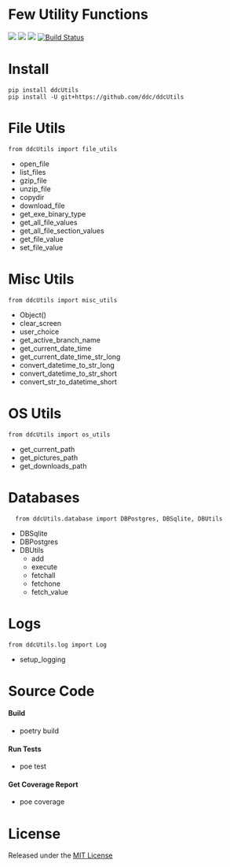 # Few Utility Functions

[<img src="https://img.shields.io/github/license/ddc/ddcUtils.svg?style=plastic">](https://github.com/ddc/ddcUtils/blob/master/LICENSE)
[<img src="https://img.shields.io/badge/Python-3.11+-blue.svg?style=plastic">](https://www.python.org/)
[<img src="https://img.shields.io/github/release/ddc/ddcUtils.svg?style=plastic">](https://github.com/ddc/ddcUtils/releases/latest)
[![Build Status](https://img.shields.io/endpoint.svg?url=https%3A%2F%2Factions-badge.atrox.dev%2Fddc%2FddcUtils%2Fbadge%3Fref%3Dmain&style=plastic&label=build&logo=none)](https://actions-badge.atrox.dev/ddc/ddcUtils/goto?ref=main)


# Install
    pip install ddcUtils
    pip install -U git+https://github.com/ddc/ddcUtils


# File Utils
    from ddcUtils import file_utils
+ open_file
+ list_files
+ gzip_file
+ unzip_file
+ copydir
+ download_file
+ get_exe_binary_type
+ get_all_file_values
+ get_all_file_section_values
+ get_file_value
+ set_file_value


# Misc Utils
    from ddcUtils import misc_utils
+ Object()
+ clear_screen
+ user_choice
+ get_active_branch_name
+ get_current_date_time
+ get_current_date_time_str_long
+ convert_datetime_to_str_long
+ convert_datetime_to_str_short
+ convert_str_to_datetime_short


# OS Utils
    from ddcUtils import os_utils
+ get_current_path
+ get_pictures_path
+ get_downloads_path


# Databases
      from ddcUtils.database import DBPostgres, DBSqlite, DBUtils
+ DBSqlite
+ DBPostgres
+ DBUtils
    + add
    + execute
    + fetchall
    + fetchone
    + fetch_value


# Logs
    from ddcUtils.log import Log
+ setup_logging


# Source Code
#### Build
+ poetry build


#### Run Tests
+ poe test


#### Get Coverage Report
+ poe coverage


# License
Released under the [MIT License](LICENSE)
